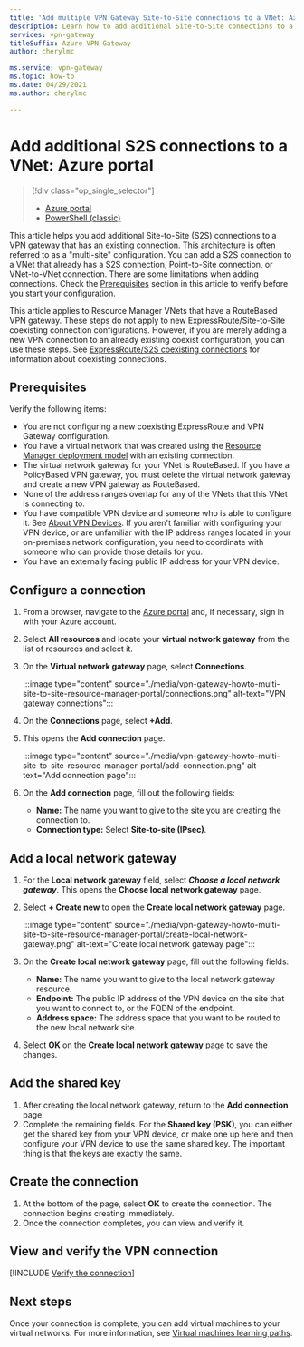 ```yaml
---
title: 'Add multiple VPN Gateway Site-to-Site connections to a VNet: Azure portal'
description: Learn how to add additional Site-to-Site connections to a VPN gateway.
services: vpn-gateway
titleSuffix: Azure VPN Gateway
author: cherylmc

ms.service: vpn-gateway
ms.topic: how-to
ms.date: 04/29/2021
ms.author: cherylmc

---
```

# Add additional S2S connections to a VNet: Azure portal

> [!div class="op_single_selector"]
> * [Azure portal](vpn-gateway-howto-multi-site-to-site-resource-manager-portal.md)
> * [PowerShell (classic)](vpn-gateway-multi-site.md)
>

This article helps you add additional Site-to-Site (S2S) connections to a VPN gateway that has an existing connection. This architecture is often referred to as a "multi-site" configuration. You can add a S2S connection to a VNet that already has a S2S connection, Point-to-Site connection, or VNet-to-VNet connection. There are some limitations when adding connections. Check the [Prerequisites](#before) section in this article to verify before you start your configuration.

This article applies to Resource Manager VNets that have a RouteBased VPN gateway. These steps do not apply to new ExpressRoute/Site-to-Site coexisting connection configurations. However, if you are merely adding a new VPN connection to an already existing coexist configuration, you can use these steps. See [ExpressRoute/S2S coexisting connections](../expressroute/expressroute-howto-coexist-resource-manager.md) for information about coexisting connections.

## <a name="before"></a>Prerequisites

Verify the following items:

* You are not configuring a new coexisting ExpressRoute and VPN Gateway configuration.
* You have a virtual network that was created using the [Resource Manager deployment model](../azure-resource-manager/management/deployment-models.md) with an existing connection.
* The virtual network gateway for your VNet is RouteBased. If you have a PolicyBased VPN gateway, you must delete the virtual network gateway and create a new VPN gateway as RouteBased.
* None of the address ranges overlap for any of the VNets that this VNet is connecting to.
* You have compatible VPN device and someone who is able to configure it. See [About VPN Devices](vpn-gateway-about-vpn-devices.md). If you aren't familiar with configuring your VPN device, or are unfamiliar with the IP address ranges located in your on-premises network configuration, you need to coordinate with someone who can provide those details for you.
* You have an externally facing public IP address for your VPN device.

## <a name="configure"></a>Configure a connection

1. From a browser, navigate to the [Azure portal](https://portal.azure.com) and, if necessary, sign in with your Azure account.
1. Select **All resources** and locate your **virtual network gateway** from the list of resources and select it.
1. On the **Virtual network gateway** page, select **Connections**.

   :::image type="content" source="./media/vpn-gateway-howto-multi-site-to-site-resource-manager-portal/connections.png" alt-text="VPN gateway connections":::
1. On the **Connections** page, select **+Add**.
1. This opens the **Add connection** page.

   :::image type="content" source="./media/vpn-gateway-howto-multi-site-to-site-resource-manager-portal/add-connection.png" alt-text="Add connection page":::
1. On the **Add connection** page, fill out the following fields:

   * **Name:** The name you want to give to the site you are creating the connection to.
   * **Connection type:** Select **Site-to-site (IPsec)**.

## <a name="local"></a>Add a local network gateway

1. For the **Local network gateway** field, select ***Choose a local network gateway***. This opens the **Choose local network gateway** page.
1. Select **+ Create new** to open the **Create local network gateway** page.

   :::image type="content" source="./media/vpn-gateway-howto-multi-site-to-site-resource-manager-portal/create-local-network-gateway.png" alt-text="Create local network gateway page":::
1. On the **Create local network gateway** page, fill out the following fields:

   * **Name:** The name you want to give to the local network gateway resource.
   * **Endpoint:** The public IP address of the VPN device on the site that you want to connect to, or the FQDN of the endpoint.
   * **Address space:** The address space that you want to be routed to the new local network site.
1. Select **OK** on the **Create local network gateway** page to save the changes.

## <a name="part3"></a>Add the shared key

1. After creating the local network gateway, return to the **Add connection** page.
1. Complete the remaining fields. For the **Shared key (PSK)**, you can either get the shared key from your VPN device, or make one up here and then configure your VPN device to use the same shared key. The important thing is that the keys are exactly the same.

## <a name="create"></a>Create the connection

1. At the bottom of the page, select **OK** to create the connection. The connection begins creating immediately.
1. Once the connection completes, you can view and verify it.

## <a name="verify"></a>View and verify the VPN connection

[!INCLUDE [Verify the connection](../../includes/vpn-gateway-verify-connection-portal-include.md)]

## Next steps

Once your connection is complete, you can add virtual machines to your virtual networks. For more information, see [Virtual machines learning paths](/learn/paths/deploy-a-website-with-azure-virtual-machines/).
